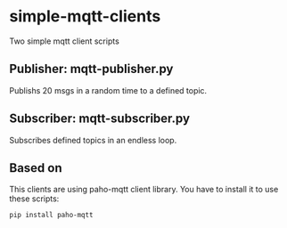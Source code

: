# simple-mqtt-clients
Two simple mqtt client scripts

## Publisher: mqtt-publisher.py
Publishs 20 msgs in a random time to a defined topic.

## Subscriber: mqtt-subscriber.py
Subscribes defined topics in an endless loop.

## Based on
This clients are using paho-mqtt client library. You have to install it to use these scripts: 
```
pip install paho-mqtt
```
